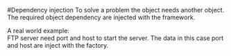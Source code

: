 #Dependency injection
To solve a problem the object needs another object.
The required object dependency are injected with the framework.

A real world example:<br/>
FTP server need port and host to start the server. The data in this case port and host are inject with the factory.